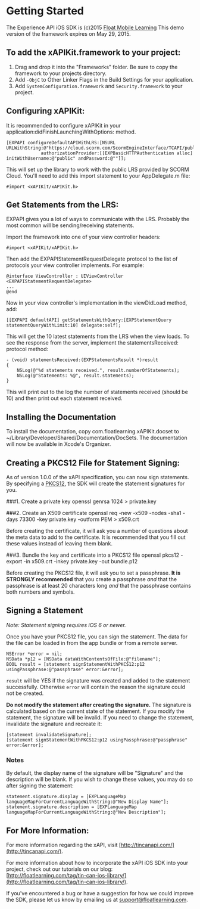 Getting Started
==============
The Experience API iOS SDK is (c)2015 [Float Mobile Learning](http://floatlearning.com/)
This demo version of the framework expires on May 29, 2015.

To add the xAPIKit.framework to your project:
--------------------------------------------
1. Drag and drop it into the "Frameworks" folder. Be sure to copy the framework to your projects directory.
2. Add `-ObjC` to Other Linker Flags in the Build Settings for your application.
3. Add `SystemConfiguration.framework` and `Security.framework` to your project.

Configuring xAPIKit:
-------------------
It is recommended to configure xAPIKit in your application:didFinishLaunchingWithOptions: method.

	[EXPAPI configureDefaultAPIWithLRS:[NSURL URLWithString:@"https://cloud.scorm.com/ScormEngineInterface/TCAPI/public/"]
	             authorizationProvider:[[EXPBasicHTTPAuthentication alloc] initWithUsername:@"public" andPassword:@""]];

This will set up the library to work with the public LRS provided by SCORM Cloud.
You'll need to add this import statement to your AppDelegate.m file:

	#import <xAPIKit/xAPIKit.h>

Get Statements from the LRS:
----------------------------
EXPAPI gives you a lot of ways to communicate with the LRS. Probably the most common will be sending/receiving statements.

Import the framework into one of your view controller headers:

	#import <xAPIKit/xAPIKit.h>

Then add the EXPAPIStatementRequestDelegate protocol to the list of protocols your view controller implements. For example:

	@interface ViewController : UIViewController <EXPAPIStatementRequestDelegate>
	...
	@end


Now in your view controller's implementation in the viewDidLoad method, add:

	[[EXPAPI defaultAPI] getStatementsWithQuery:[EXPStatementQuery statementQueryWithLimit:10] delegate:self];

This will get the 10 latest statements from the LRS when the view loads. To see the response from the server, implement the statementsReceived: protocol method:

	- (void) statementsReceived:(EXPStatementsResult *)result
	{
	    NSLog(@"%d statements received.", result.numberOfStatements);
	    NSLog(@"Statements: %@", result.statements);
	}

This will print out to the log the number of statements received (should be 10) and then print out each statement received.

Installing the Documentation
----------------------------
To install the documentation, copy com.floatlearning.xAPIKit.docset to ~/Library/Developer/Shared/Documentation/DocSets. The documentation will now be available in Xcode's Organizer.

Creating a PKCS12 File for Statement Signing:
----------------------------
As of version 1.0.0 of the xAPI specification, you can now sign statements. By specifying a [PKCS12](http://en.wikipedia.org/wiki/PKCS_♯12), the SDK will create the statement signatures for you.

###1. Create a private key
    openssl genrsa 1024 > private.key

###2. Create an X509 certificate
    openssl req -new -x509 -nodes -sha1 -days 73300 -key private.key -outform PEM > x509.crt

Before creating the certificate, it will ask you a number of questions about the meta data to add to the certificate. It is recommended that you fill out these values instead of leaving them blank.

###3. Bundle the key and certificate into a PKCS12 file
    openssl pkcs12 -export -in x509.crt -inkey private.key -out bundle.p12

Before creating the PKCS12 file, it will ask you to set a passphrase. **It is STRONGLY recommended** that you create a passphrase *and* that the passphrase is at least 20 characters long *and* that the passphrase contains both numbers and symbols.

Signing a Statement
----------------------------
*Note: Statement signing requires iOS 6 or newer.*

Once you have your PKCS12 file, you can sign the statement. The data for the file can be loaded in from the app bundle or from a remote server.

    NSError *error = nil;
    NSData *p12 = [NSData dataWithContentsOfFile:@"filename"];
    BOOL result = [statement signStatementWithPKCS12:p12 usingPassphrase:@"passphrase" error:&error];

`result` will be YES if the signature was created and added to the statement successfully. Otherwise `error` will contain the reason the signature could not be created.

**Do not modify the statement after creating the signature.** The signature is calculated based on the current state of the statement. If you modify the statement, the signature will be invalid. If you need to change the statement, invalidate the signature and recreate it:

    [statement invalidateSignature];
    [statement signStatementWithPKCS12:p12 usingPassphrase:@"passphrase" error:&error];

### Notes
By default, the display name of the signature will be "Signature" and the description will be blank. If you wish to change these values, you may do so after signing the statement:

    statement.signature.display = [EXPLanguageMap languageMapForCurrentLanguageWithString:@"New Display Name"];
    statement.signature.description = [EXPLanguageMap languageMapForCurrentLanguageWithString:@"New Description"];

For More Information:
----------------------------
For more information regarding the xAPI, visit [http://tincanapi.com/](http://tincanapi.com/).

For more information about how to incorporate the xAPI iOS SDK into your project, check out our tutorials on our blog: [http://floatlearning.com/tag/tin-can-ios-library/](http://floatlearning.com/tag/tin-can-ios-library/).

If you've encountered a bug or have a suggestion for how we could improve the SDK, please let us know by emailing us at support@floatlearning.com.